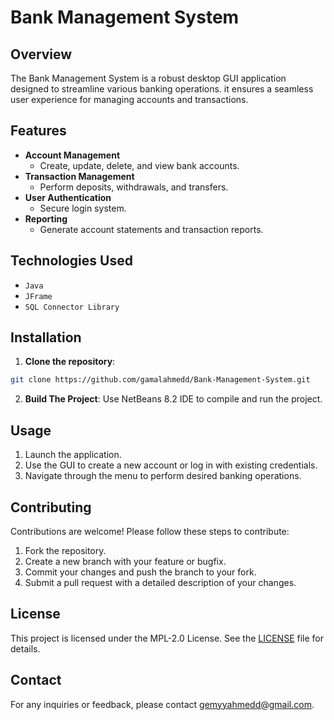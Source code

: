 # Bank Management System

## Overview

The Bank Management System is a robust desktop GUI application designed to streamline various banking operations. it ensures a seamless user experience for managing accounts and transactions.

## Features

- **Account Management**
  - Create, update, delete, and view bank accounts.
- **Transaction Management**
  - Perform deposits, withdrawals, and transfers.
- **User Authentication**
  - Secure login system.
- **Reporting**
  - Generate account statements and transaction reports.

## Technologies Used
- `Java`
- `JFrame`
- `SQL Connector Library`

## Installation
1. **Clone the repository**:
```sh
git clone https://github.com/gamalahmedd/Bank-Management-System.git
```
2. **Build The Project**: Use NetBeans 8.2 IDE to compile and run the project.

## Usage
1. Launch the application.
2. Use the GUI to create a new account or log in with existing credentials.
3. Navigate through the menu to perform desired banking operations.

## Contributing
Contributions are welcome! Please follow these steps to contribute:
1. Fork the repository.
2. Create a new branch with your feature or bugfix.
3. Commit your changes and push the branch to your fork.
4. Submit a pull request with a detailed description of your changes.

## License
This project is licensed under the MPL-2.0 License. See the [LICENSE](LICENSE) file for details.

## Contact
For any inquiries or feedback, please contact [gemyyahmedd@gmail.com]().
